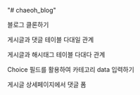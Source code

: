 "# chaeoh_blog" 

블로그 클론하기

<p>게시글과 댓글 테이블 다대일 관계</p>
<p>게시글과 해시태그 테이블 다대다 관계</p>
<p>Choice 필드를 활용하여 카테고리 data 입력하기</p>
<p>게시글 상세페이지에서 댓글 폼</p> 

